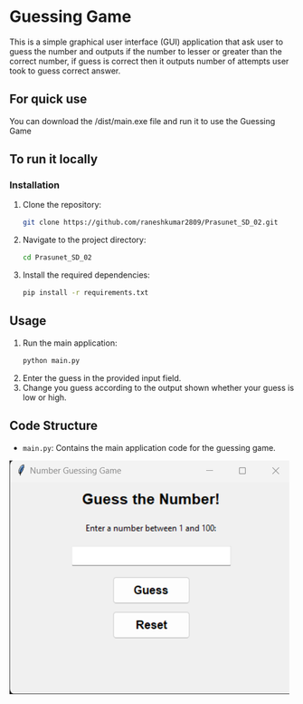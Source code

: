 # Guessing Game

This is a simple graphical user interface (GUI) application that ask user to guess the number and outputs if the number to lesser or greater than the correct number, if guess is correct then it outputs number of attempts user took to guess correct answer.

## For quick use 
You can download the /dist/main.exe file and run it to use the Guessing Game

## To run it locally

### Installation

1. Clone the repository:
    ```bash
    git clone https://github.com/raneshkumar2809/Prasunet_SD_02.git
    ```
2. Navigate to the project directory:
    ```bash
    cd Prasunet_SD_02
    ```
3. Install the required dependencies:
    ```bash
    pip install -r requirements.txt
    ```
    
## Usage

1. Run the main application:
    ```bash
    python main.py
    ```
2. Enter the guess in the provided input field.
3. Change you guess according to the output shown whether your guess is low or high.

 ## Code Structure

- `main.py`: Contains the main application code for the guessing game.

  
![guessing_game](https://github.com/raneshkumar2809/Prasunet_SD_02/blob/main/number_guessing.png)

